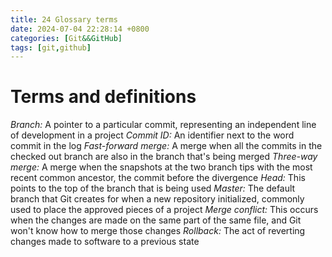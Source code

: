 ```yaml
---
title: 24 Glossary terms  
date: 2024-07-04 22:28:14 +0800  
categories: [Git&&GitHub]  
tags: [git,github]  
---
```

# Terms and definitions
*Branch:* A pointer to a particular commit, representing an independent line of development in a project
*Commit ID:* An identifier next to the word commit in the log
*Fast-forward merge:* A merge when all the commits in the checked out branch are also in the branch that's being merged
*Three-way merge:* A merge when the snapshots at the two branch tips with the most recent common ancestor, the commit before the divergence
*Head:* This points to the top of the branch that is being used
*Master:* The default branch that Git creates for when a new repository initialized, commonly used to place the approved pieces of a project
*Merge conflict:* This occurs when the changes are made on the same part of the same file, and Git won't know how to merge those changes
*Rollback:* The act of reverting changes made to software to a previous state 
